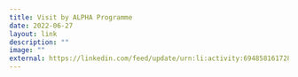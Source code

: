 ```yaml
---
title: Visit by ALPHA Programme
date: 2022-06-27
layout: link
description: ""
image: ""
external: https://linkedin.com/feed/update/urn:li:activity:6948581617288241152/
---
```


